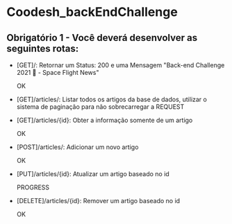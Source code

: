 # Coodesh_backEndChallenge


##  Obrigatório 1 - Você deverá desenvolver as seguintes rotas:

- [GET]/:  Retornar um Status: 200 e uma Mensagem "Back-end Challenge 2021 🏅 - Space Flight News"

    OK

- [GET]/articles/:   Listar todos os artigos da base de dados, utilizar o sistema de paginação para não sobrecarregar a REQUEST

- [GET]/articles/{id}: Obter a informação somente de um artigo

    OK

- [POST]/articles/: Adicionar um novo artigo

    OK

- [PUT]/articles/{id}: Atualizar um artigo baseado no id

    PROGRESS

- [DELETE]/articles/{id}: Remover um artigo baseado no id

    OK
